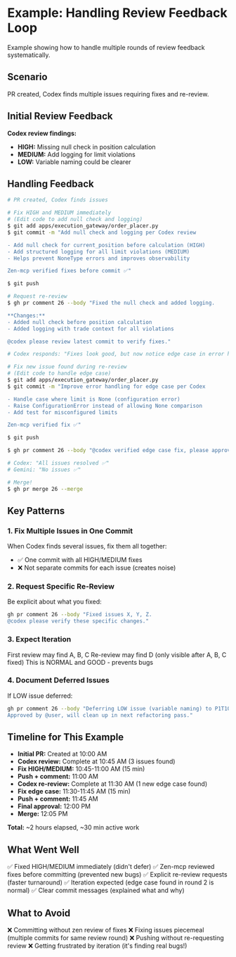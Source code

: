 # Example: Handling Review Feedback Loop

Example showing how to handle multiple rounds of review feedback systematically.

## Scenario

PR created, Codex finds multiple issues requiring fixes and re-review.

## Initial Review Feedback

**Codex review findings:**
- **HIGH:** Missing null check in position calculation
- **MEDIUM:** Add logging for limit violations
- **LOW:** Variable naming could be clearer

## Handling Feedback

```bash
# PR created, Codex finds issues

# Fix HIGH and MEDIUM immediately
# (Edit code to add null check and logging)
$ git add apps/execution_gateway/order_placer.py
$ git commit -m "Add null check and logging per Codex review

- Add null check for current_position before calculation (HIGH)
- Add structured logging for all limit violations (MEDIUM)
- Helps prevent NoneType errors and improves observability

Zen-mcp verified fixes before commit ✅"

$ git push

# Request re-review
$ gh pr comment 26 --body "Fixed the null check and added logging.

**Changes:**
- Added null check before position calculation
- Added logging with trade context for all violations

@codex please review latest commit to verify fixes."

# Codex responds: "Fixes look good, but now notice edge case in error handling"

# Fix new issue found during re-review
# (Edit code to handle edge case)
$ git add apps/execution_gateway/order_placer.py
$ git commit -m "Improve error handling for edge case per Codex

- Handle case where limit is None (configuration error)
- Raise ConfigurationError instead of allowing None comparison
- Add test for misconfigured limits

Zen-mcp verified fix ✅"

$ git push

$ gh pr comment 26 --body "@codex verified edge case fix, please approve if no further issues"

# Codex: "All issues resolved ✅"
# Gemini: "No issues ✅"

# Merge!
$ gh pr merge 26 --merge
```

## Key Patterns

### 1. Fix Multiple Issues in One Commit
When Codex finds several issues, fix them all together:
- ✅ One commit with all HIGH/MEDIUM fixes
- ❌ Not separate commits for each issue (creates noise)

### 2. Request Specific Re-Review
Be explicit about what you fixed:
```bash
gh pr comment 26 --body "Fixed issues X, Y, Z.
@codex please verify these specific changes."
```

### 3. Expect Iteration
First review may find A, B, C
Re-review may find D (only visible after A, B, C fixed)
This is NORMAL and GOOD - prevents bugs

### 4. Document Deferred Issues
If LOW issue deferred:
```bash
gh pr comment 26 --body "Deferring LOW issue (variable naming) to P1T10.
Approved by @user, will clean up in next refactoring pass."
```

## Timeline for This Example

- **Initial PR:** Created at 10:00 AM
- **Codex review:** Complete at 10:45 AM (3 issues found)
- **Fix HIGH/MEDIUM:** 10:45-11:00 AM (15 min)
- **Push + comment:** 11:00 AM
- **Codex re-review:** Complete at 11:30 AM (1 new edge case found)
- **Fix edge case:** 11:30-11:45 AM (15 min)
- **Push + comment:** 11:45 AM
- **Final approval:** 12:00 PM
- **Merge:** 12:05 PM

**Total:** ~2 hours elapsed, ~30 min active work

## What Went Well

✅ Fixed HIGH/MEDIUM immediately (didn't defer)
✅ Zen-mcp reviewed fixes before committing (prevented new bugs)
✅ Explicit re-review requests (faster turnaround)
✅ Iteration expected (edge case found in round 2 is normal)
✅ Clear commit messages (explained what and why)

## What to Avoid

❌ Committing without zen review of fixes
❌ Fixing issues piecemeal (multiple commits for same review round)
❌ Pushing without re-requesting review
❌ Getting frustrated by iteration (it's finding real bugs!)
